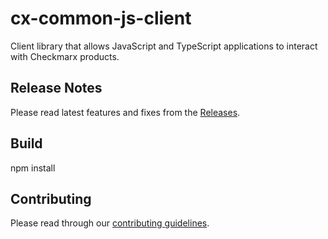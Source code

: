 # cx-common-js-client
Client library that allows JavaScript and TypeScript applications to interact with Checkmarx products.

## Release Notes
Please read latest features and fixes from the [Releases](https://github.com/checkmarx-ltd/cx-common-js-client/releases/latest).

## Build
npm install

## Contributing
Please read through our [contributing guidelines](CONTRIBUTING.md).